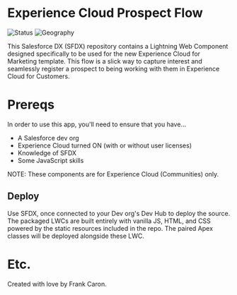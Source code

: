 # Experience Cloud Prospect Flow

![Status](https://img.shields.io/badge/status-Beta-yellowgreen)
![Geography](https://img.shields.io/badge/Geography-US-blue)

This Salesforce DX (SFDX) repository contains a Lightning Web Component designed specifically to be used for the new Experience Cloud for Marketing template. This flow is a slick way to capture interest and seamlessly register a prospect to being working with them in Experience Cloud for Customers.

# Prereqs

In order to use this app, you'll need to ensure that you have...

* A Salesforce dev org
* Experience Cloud turned ON (with or without user licenses)
* Knowledge of SFDX
* Some JavaScript skills

NOTE: These components are for Experience Cloud (Communities) only.

## Deploy

Use SFDX, once connected to your Dev org's Dev Hub to deploy the source. The packaged LWCs are built entirely with vanilla JS, HTML, and CSS powered by the static resources included in the repo. The paired Apex classes will be deployed alongside these LWC.

# Etc.

Created with love by Frank Caron.